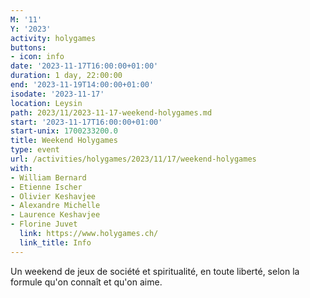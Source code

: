```yaml
---
M: '11'
Y: '2023'
activity: holygames
buttons:
- icon: info
date: '2023-11-17T16:00:00+01:00'
duration: 1 day, 22:00:00
end: '2023-11-19T14:00:00+01:00'
isodate: '2023-11-17'
location: Leysin
path: 2023/11/2023-11-17-weekend-holygames.md
start: '2023-11-17T16:00:00+01:00'
start-unix: 1700233200.0
title: Weekend Holygames
type: event
url: /activities/holygames/2023/11/17/weekend-holygames
with:
- William Bernard
- Etienne Ischer
- Olivier Keshavjee
- Alexandre Michelle
- Laurence Keshavjee
- Florine Juvet
  link: https://www.holygames.ch/
  link_title: Info
---
```

Un weekend de jeux de société et spiritualité, en toute liberté, selon la formule qu'on connaît et qu'on aime.